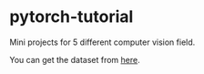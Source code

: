 # pytorch-tutorial
Mini projects for 5 different computer vision field.

You can get the dataset from [here](https://www.kaggle.com/greysky/pencil-dataset).
